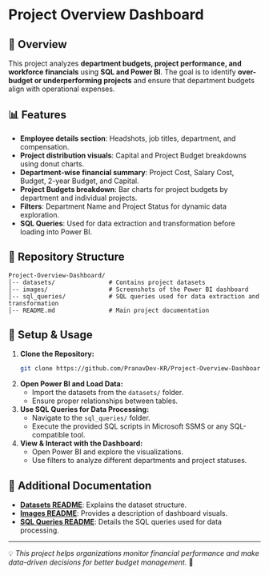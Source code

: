 # Project Overview Dashboard

## 📌 Overview
This project analyzes **department budgets, project performance, and workforce financials** using **SQL and Power BI**. The goal is to identify **over-budget or underperforming projects** and ensure that department budgets align with operational expenses.

## 📊 Features
- **Employee details section**: Headshots, job titles, department, and compensation.
- **Project distribution visuals**: Capital and Project Budget breakdowns using donut charts.
- **Department-wise financial summary**: Project Cost, Salary Cost, Budget, 2-year Budget, and Capital.
- **Project Budgets breakdown**: Bar charts for project budgets by department and individual projects.
- **Filters**: Department Name and Project Status for dynamic data exploration.
- **SQL Queries**: Used for data extraction and transformation before loading into Power BI.

## 📂 Repository Structure
```
Project-Overview-Dashboard/
│-- datasets/               # Contains project datasets
│-- images/                 # Screenshots of the Power BI dashboard
│-- sql_queries/            # SQL queries used for data extraction and transformation
│-- README.md               # Main project documentation
```

## 📝 Setup & Usage
1. **Clone the Repository:**
   ```sh
   git clone https://github.com/PranavDev-KR/Project-Overview-Dashboard.git
   ```
2. **Open Power BI and Load Data:**
   - Import the datasets from the `datasets/` folder.
   - Ensure proper relationships between tables.
3. **Use SQL Queries for Data Processing:**
   - Navigate to the `sql_queries/` folder.
   - Execute the provided SQL scripts in Microsoft SSMS or any SQL-compatible tool.
4. **View & Interact with the Dashboard:**
   - Open Power BI and explore the visualizations.
   - Use filters to analyze different departments and project statuses.

## 📎 Additional Documentation
- **[Datasets README](Assets/datasets/README.md)**: Explains the dataset structure.
- **[Images README](Assets/images/README.md)**: Provides a description of dashboard visuals.
- **[SQL Queries README](Assets/sql_queries/README.md)**: Details the SQL queries used for data processing.

---
💡 *This project helps organizations monitor financial performance and make data-driven decisions for better budget management.* 🚀
